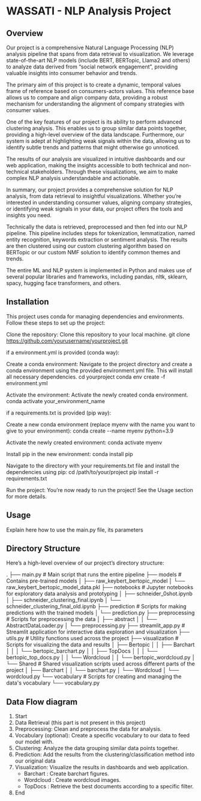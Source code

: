 # WASSATI - NLP Analysis Project

## Overview

Our project is a comprehensive Natural Language Processing (NLP) analysis pipeline that spans from data retrieval to visualization. We leverage state-of-the-art NLP models (include BERT, BERTopic, Llama2 and others) to analyze data derived from “social network engagement”, providing valuable insights into consumer behavior and trends.

The primary aim of this project is to create a dynamic, temporal values frame of reference based on consumers-actors values. This reference base allows us to compare and align company data, providing a robust mechanism for understanding the alignment of company strategies with consumer values.

One of the key features of our project is its ability to perform advanced clustering analysis. This enables us to group similar data points together, providing a high-level overview of the data landscape. Furthermore, our system is adept at highlighting weak signals within the data, allowing us to identify subtle trends and patterns that might otherwise go unnoticed.

The results of our analysis are visualized in intuitive dashboards and our web application, making the insights accessible to both technical and non-technical stakeholders. Through these visualizations, we aim to make complex NLP analysis understandable and actionable.

In summary, our project provides a comprehensive solution for NLP analysis, from data retrieval to insightful visualizations. Whether you’re interested in understanding consumer values, aligning company strategies, or identifying weak signals in your data, our project offers the tools and insights you need.

Technically the data is retrieved, preprocessed and then fed into our NLP pipeline. This pipeline includes steps for tokenization, lemmatization, named entity recognition, keywords extraction or sentiment analysis. The results are then clustered using our custom clustering algorithm based on BERTopic or our custom NMF solution to identify common themes and trends.

The entire ML and NLP system is implemented in Python and makes use of several popular libraries and frameworks, including pandas, nltk, sklearn, spacy, hugging face transformers, and others.

## Installation

This project uses conda for managing dependencies and environments. Follow these steps to set up the project:

Clone the repository: Clone this repository to your local machine.
git clone https://github.com/yourusername/yourproject.git

if a environment.yml is provided (conda way):

Create a conda environment: Navigate to the project directory and create a conda environment using the provided environment.yml file. This will install all necessary dependencies.
cd yourproject
conda env create -f environment.yml

Activate the environment: Activate the newly created conda environment.
conda activate your_environment_name

if a requirements.txt is provided (pip way):

Create a new conda environment (replace myenv with the name you want to give to your environment):
conda create --name myenv python=3.9

Activate the newly created environment:
conda activate myenv

Install pip in the new environment:
conda install pip

Navigate to the directory with your requirements.txt file and install the dependencies using pip:
cd /path/to/your/project
pip install -r requirements.txt


Run the project: You’re now ready to run the project! See the Usage section for more details.

## Usage

Explain here how to use the main.py file, its parameters 

## Directory Structure

Here’s a high-level overview of our project’s directory structure:

.
├── main.py  # Main script that runs the entire pipeline
├── models  # Contains pre-trained models
│   ├── raw_keybert_bertopic_model
│   └── raw_keybert_bertopic_model_data.pkl
├── notebooks  # Jupyter notebooks for exploratory data analysis and prototyping
│   ├── schneider_0shot.ipynb
│   ├── schneider_clustering_final.ipynb
│   └── schneider_clustering_final_old.ipynb
├── prediction  # Scripts for making predictions with the trained models
│   └── prediction.py
├── preprocessing  # Scripts for preprocessing the data
│   ├── abstract
│   │   └── AbstractDataLoader.py
│   └── preprocessing.py
├── streamlit_app.py  # Streamlit application for interactive data exploration and visualization
├── utils.py  # Utility functions used across the project
├── visualization  # Scripts for visualizing the data and results
│   ├── Bertopic
│   │   ├── Barchart
│   │   │   └── bertopic_barchart.py
│   │   ├── TopDocs
│   │   │   └── bertopic_top_docs.py
│   │   └── Wordcloud
│   │       └── bertopic_wordcloud.py
│   └── Shared  # Shared visualization scripts used across different parts of the project
│       ├── Barchart
│       │   └── barchart.py
│       └── Wordcloud
│           └── wordcloud.py
└── vocabulary  # Scripts for creating and managing the data's vocabulary
    └── vocabulary.py

## Data Flow diagram

1. Start
2. Data Retrieval (this part is not present in this project)
3. Preprocessing: Clean and preprocess the data for analysis.
4. Vocabulary (optional): Create a specific vocabulary to our data to feed our model with.
5. Clustering: Analyze the data grouping similar data points together.
6. Prediction: Add the results from the clustering/classification method into our original data
7. Visualization: Visualize the results in dashboards and web application.
    - Barchart : Create barchart figures.
    - Wordcloud : Create wordcloud images.
    - TopDocs : Retrieve the best documents according to a specific filter.
8. End


